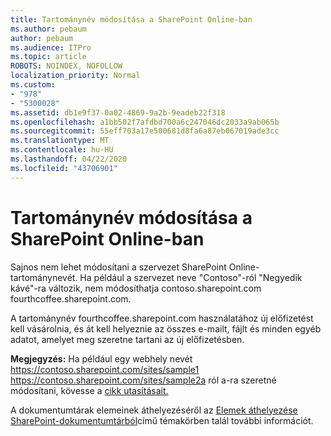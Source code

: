 ```yaml
---
title: Tartománynév módosítása a SharePoint Online-ban
ms.author: pebaum
author: pebaum
ms.audience: ITPro
ms.topic: article
ROBOTS: NOINDEX, NOFOLLOW
localization_priority: Normal
ms.custom:
- "978"
- "5300028"
ms.assetid: db1e9f37-0a02-4869-9a2b-9eadeb22f318
ms.openlocfilehash: a1bb502f7afdbd700a6c247046dc2033a9ab065b
ms.sourcegitcommit: 55eff703a17e500681d8fa6a87eb067019ade3cc
ms.translationtype: MT
ms.contentlocale: hu-HU
ms.lasthandoff: 04/22/2020
ms.locfileid: "43706901"
---
```

# <a name="change-domain-name-in-sharepoint-online"></a>Tartománynév módosítása a SharePoint Online-ban

Sajnos nem lehet módosítani a szervezet SharePoint Online-tartománynevét. Ha például a szervezet neve "Contoso"-ról "Negyedik kávé"-ra változik, nem módosíthatja contoso.sharepoint.com fourthcoffee.sharepoint.com.
  
A tartománynév fourthcoffee.sharepoint.com használatához új előfizetést kell vásárolnia, és át kell helyeznie az összes e-mailt, fájlt és minden egyéb adatot, amelyet meg szeretne tartani az új előfizetésben.
  
 **Megjegyzés:** Ha például egy webhely nevét https://contoso.sharepoint.com/sites/sample1 https://contoso.sharepoint.com/sites/sample2a ról a-ra szeretné módosítani, kövesse a [cikk utasításait.](https://docs.microsoft.com/sharepoint/change-site-address) 
  
A dokumentumtárak elemeinek áthelyezéséről az [Elemek áthelyezése SharePoint-dokumentumtárból](https://go.microsoft.com/fwlink/?linkid=2025831)című témakörben talál további információt.
  
